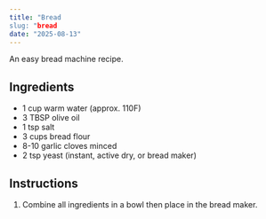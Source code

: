 ```yaml
---
title: "Bread
slug: "bread
date: "2025-08-13"
---
```


An easy bread machine recipe.

<!--more-->

## Ingredients

- 1 cup warm water (approx. 110F)
- 3 TBSP olive oil
- 1 tsp salt
- 3 cups bread flour
- 8-10 garlic cloves minced
- 2 tsp yeast (instant, active dry, or bread maker)

## Instructions

1. Combine all ingredients in a bowl then place in the bread maker.
